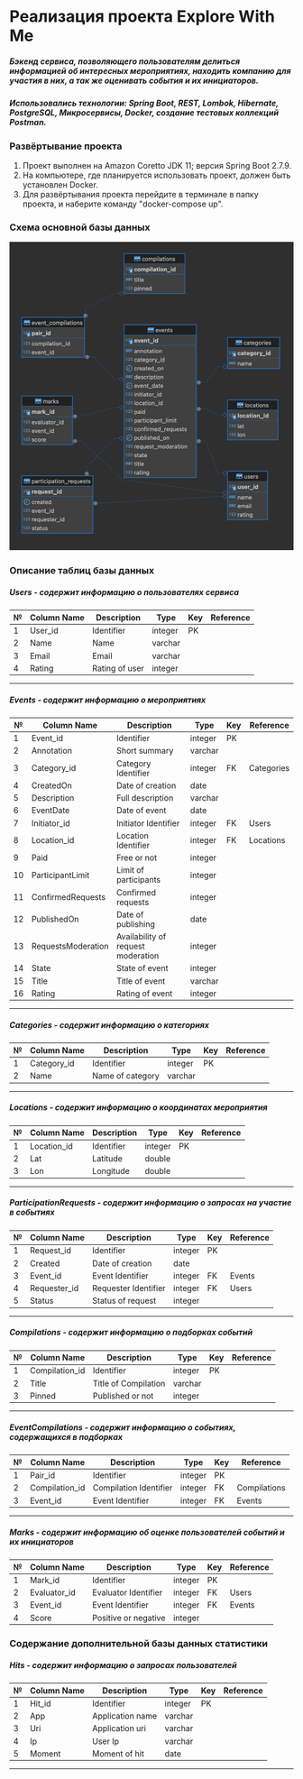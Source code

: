 # Реализация проекта Explore With Me
##### Бэкенд сервиса, позволяющего пользователям делиться информацией об интересных мероприятиях, находить компанию для участия в них, а так же оценивать события и их инициаторов.
##### Использовались технологии: Spring Boot, REST, Lombok, Hibernate, PostgreSQL, Микросервисы, Docker, создание тестовых коллекций Postman.
### Развёртывание проекта
1. Проект выполнен на Amazon Coretto JDK 11; версия Spring Boot 2.7.9.
2. На компьютере, где планируется использовать проект, должен быть установлен Docker.
3. Для развёртывания проекта перейдите в терминале в папку проекта, и наберите команду "docker-compose up".

### Схема основной базы данных
![DBSchema1.png](Files/DBSchema1.png)

###  Описание таблиц базы данных
##### Users - содержит информацию о пользователях сервиса
| № | Column Name | Description    | Type    | Key | Reference |
|---|-------------|----------------|---------|-----|-----------|
| 1 | User_id     | Identifier     | integer | PK  |           |
| 2 | Name        | Name           | varchar |     |           |
| 3 | Email       | Email          | varchar |     |           |
| 4 | Rating      | Rating of user | integer |     |           |
---
##### Events - содержит информацию о мероприятиях
| №  | Column Name        | Description                        | Type    | Key | Reference  |
|----|--------------------|------------------------------------|---------|-----|------------|
| 1  | Event_id           | Identifier                         | integer | PK  |            |
| 2  | Annotation         | Short summary                      | varchar |     |            |
| 3  | Category_id        | Category Identifier                | integer | FK  | Categories |
| 4  | CreatedOn          | Date of creation                   | date    |     |            |
| 5  | Description        | Full description                   | varchar |     |            |
| 6  | EventDate          | Date of event                      | date    |     |            |
| 7  | Initiator_id       | Initiator Identifier               | integer | FK  | Users      |
| 8  | Location_id        | Location Identifier                | integer | FK  | Locations  |
| 9  | Paid               | Free or not                        | integer |     |            |
| 10 | ParticipantLimit   | Limit of participants              | integer |     |            |
| 11 | ConfirmedRequests  | Confirmed requests                 | integer |     |            |
| 12 | PublishedOn        | Date of publishing                 | date    |     |            |
| 13 | RequestsModeration | Availability of request moderation | integer |     |            |
| 14 | State              | State of event                     | integer |     |            |
| 15 | Title              | Title of event                     | varchar |     |            |
| 16 | Rating             | Rating of event                    | integer |     |            |
---
##### Categories - содержит информацию о категориях
| № | Column Name | Description      | Type    | Key | Reference |
|---|-------------|------------------|---------|-----|-----------|
| 1 | Category_id | Identifier       | integer | PK  |           |
| 2 | Name        | Name of category | varchar |     |           |
---
##### Locations - содержит информацию о координатах мероприятия
| № | Column Name | Description | Type    | Key | Reference |
|---|-------------|-------------|---------|-----|-----------|
| 1 | Location_id | Identifier  | integer | PK  |           |
| 2 | Lat         | Latitude    | double  |     |           |
| 3 | Lon         | Longitude   | double  |     |           |
---
##### ParticipationRequests - содержит информацию о запросах на участие в событиях
| № | Column Name  | Description          | Type    | Key | Reference |
|---|--------------|----------------------|---------|-----|-----------|
| 1 | Request_id   | Identifier           | integer | PK  |           |
| 2 | Created      | Date of creation     | date    |     |           |
| 3 | Event_id     | Event Identifier     | integer | FK  | Events    |
| 4 | Requester_id | Requester Identifier | integer | FK  | Users     |
| 5 | Status       | Status of request    | integer |     |           |
---
##### Compilations - содержит информацию о подборках событий
| № | Column Name    | Description          | Type    | Key | Reference |
|---|----------------|----------------------|---------|-----|-----------|
| 1 | Compilation_id | Identifier           | integer | PK  |           |
| 2 | Title          | Title of Compilation | varchar |     |           |
| 3 | Pinned         | Published or not     | integer |     |           |
---
##### EventCompilations - содержит информацию о событиях, содержащихся в подборках
| № | Column Name    | Description            | Type    | Key | Reference    |
|---|----------------|------------------------|---------|-----|--------------|
| 1 | Pair_id        | Identifier             | integer | PK  |              |
| 2 | Compilation_id | Compilation Identifier | integer | FK  | Compilations |
| 3 | Event_id       | Event Identifier       | integer | FK  | Events       |
---
##### Marks - содержит информацию об оценке пользователей событий и их инициаторов
| № | Column Name  | Description          | Type    | Key | Reference |
|---|--------------|----------------------|---------|-----|-----------|
| 1 | Mark_id      | Identifier           | integer | PK  |           |
| 2 | Evaluator_id | Evaluator Identifier | integer | FK  | Users     |
| 3 | Event_id     | Event Identifier     | integer | FK  | Events    |
| 4 | Score        | Positive or negative | integer |     |           |

### Содержание дополнительной базы данных статистики
##### Hits - содержит информацию о запросах пользователей
| № | Column Name | Description      | Type    | Key | Reference |
|---|-------------|------------------|---------|-----|-----------|
| 1 | Hit_id      | Identifier       | integer | PK  |           |
| 2 | App         | Application name | varchar |     |           |
| 3 | Uri         | Application uri  | varchar |     |           |
| 4 | Ip          | User Ip          | varchar |     |           |
| 5 | Moment      | Moment of hit    | date    |     |           |
---
